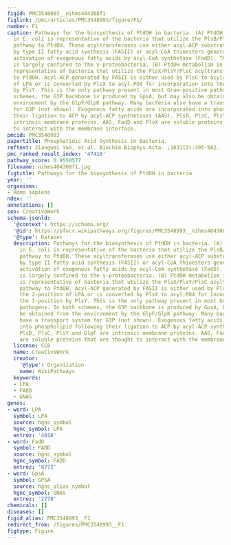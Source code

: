 ```yaml
---
figid: PMC3548993__nihms404308f1
figlink: /pmc/articles/PMC3548993/figure/F1/
number: F1
caption: Pathways for the biosynthesis of PtdOH in bacteria. (A) PtdOH metabolism
  in E. coli is representative of the bacteria that utilize the PlsB/PlsC acyltransferase
  pathway to PtdOH. These acyltransferases use either acyl-ACP substrates produced
  by type II fatty acid synthesis (FASII) or acyl-CoA thioesters generated by the
  activation of exogenous fatty acids by acyl-CoA synthetase (FadD). The PlsB pathway
  is largely confined to the γ-proteobacteria. (B) PtdOH metabolism in S. aureus is
  representative of bacteria that utilize the PlsX/PlsY/PlsC acyltransferase pathway
  to PtdOH. Acyl-ACP generated by FASII is either used by PlsC to acylate the 2-position
  of LPA or is converted by PlsX to acyl-PO4 for incorporation into the 1-position
  by PlsY. This is the only pathway present in most Gram-positive pathogens. In both
  schemes, the G3P backbone is produced by GpsA, but may also be obtained from the
  environment by the GlpF/GlpK pathway. Many bacteria also have a transport system
  for G3P (not shown). Exogenous fatty acids are incorporated into phospholipid following
  their ligation to ACP by acyl-ACP synthetases (AAS). PlsB, PlsC, PlsY and GlpF are
  intrinsic membrane proteins. AAS, FadD and PlsX are soluble proteins that are thought
  to interact with the membrane interface.
pmcid: PMC3548993
papertitle: Phosphatidic Acid Synthesis in Bacteria.
reftext: Jiangwei Yao, et al. Biochim Biophys Acta. ;1831(3):495-502.
pmc_ranked_result_index: '47418'
pathway_score: 0.9550577
filename: nihms404308f1.jpg
figtitle: Pathways for the biosynthesis of PtdOH in bacteria
year: ''
organisms:
- Homo sapiens
ndex: ''
annotations: []
seo: CreativeWork
schema-jsonld:
  '@context': https://schema.org/
  '@id': https://pfocr.wikipathways.org/figures/PMC3548993__nihms404308f1.html
  '@type': Dataset
  description: Pathways for the biosynthesis of PtdOH in bacteria. (A) PtdOH metabolism
    in E. coli is representative of the bacteria that utilize the PlsB/PlsC acyltransferase
    pathway to PtdOH. These acyltransferases use either acyl-ACP substrates produced
    by type II fatty acid synthesis (FASII) or acyl-CoA thioesters generated by the
    activation of exogenous fatty acids by acyl-CoA synthetase (FadD). The PlsB pathway
    is largely confined to the γ-proteobacteria. (B) PtdOH metabolism in S. aureus
    is representative of bacteria that utilize the PlsX/PlsY/PlsC acyltransferase
    pathway to PtdOH. Acyl-ACP generated by FASII is either used by PlsC to acylate
    the 2-position of LPA or is converted by PlsX to acyl-PO4 for incorporation into
    the 1-position by PlsY. This is the only pathway present in most Gram-positive
    pathogens. In both schemes, the G3P backbone is produced by GpsA, but may also
    be obtained from the environment by the GlpF/GlpK pathway. Many bacteria also
    have a transport system for G3P (not shown). Exogenous fatty acids are incorporated
    into phospholipid following their ligation to ACP by acyl-ACP synthetases (AAS).
    PlsB, PlsC, PlsY and GlpF are intrinsic membrane proteins. AAS, FadD and PlsX
    are soluble proteins that are thought to interact with the membrane interface.
  license: CC0
  name: CreativeWork
  creator:
    '@type': Organization
    name: WikiPathways
  keywords:
  - LPA
  - FADD
  - GNAS
genes:
- word: LPA
  symbol: LPA
  source: hgnc_symbol
  hgnc_symbol: LPA
  entrez: '4018'
- word: FadD
  symbol: FADD
  source: hgnc_symbol
  hgnc_symbol: FADD
  entrez: '8772'
- word: GpsA
  symbol: GPSA
  source: hgnc_alias_symbol
  hgnc_symbol: GNAS
  entrez: '2778'
chemicals: []
diseases: []
figid_alias: PMC3548993__F1
redirect_from: /figures/PMC3548993__F1
figtype: Figure
---
```

